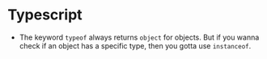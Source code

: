 # Typescript

- The keyword `typeof` always returns `object` for objects. But if you wanna
  check if an object has a specific type, then you gotta use `instanceof`.
